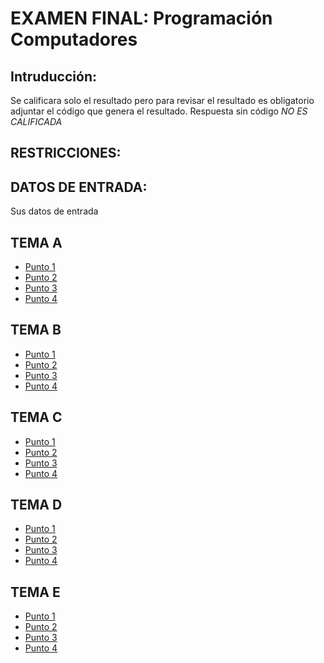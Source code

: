 # EXAMEN FINAL: Programación Computadores

## Intruducción:

Se calificara solo el resultado pero para revisar el resultado es obligatorio adjuntar el código que genera el resultado.
Respuesta sin código *NO ES CALIFICADA*

## RESTRICCIONES:


## DATOS DE ENTRADA:

Sus datos de entrada

## TEMA A
* [Punto 1](A/punto1.m)
* [Punto 2](punto2.txt)
* [Punto 3](punto3.txt)
* [Punto 4](punto4.txt)

## TEMA B
* [Punto 1](B/punto1.m)
* [Punto 2](punto2.txt)
* [Punto 3](punto3.txt)
* [Punto 4](punto4.txt)

## TEMA C
* [Punto 1](C/punto1.m)
* [Punto 2](punto2.txt)
* [Punto 3](punto3.txt)
* [Punto 4](punto4.txt)

## TEMA D
* [Punto 1](D/punto1.m)
* [Punto 2](punto2.txt)
* [Punto 3](punto3.txt)
* [Punto 4](punto4.txt)

## TEMA E
* [Punto 1](E/punto1.m)
* [Punto 2](punto2.txt)
* [Punto 3](punto3.txt)
* [Punto 4](punto4.txt)
